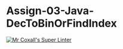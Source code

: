 # Assign-03-Java-DecToBinOrFindIndex
[![Mr Coxall's Super Linter](https://github.com/ICS4U-Programming-NoahS/Assign-03-Java-DecToBinOrFindIndex/workflows/Mr%20Coxall's%20Super%20Linter/badge.svg)](https://github.com/ICS4U-Programming-NoahS/Assign-03-Java-DecToBinOrFindIndex/actions/)
